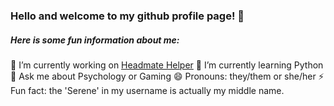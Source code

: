 ### Hello and welcome to my github profile page! 👋

##### Here is some fun information about me:

🔭 I’m currently working on [Headmate Helper](https://github.com/Jennserene/HeadmateHelper)
🌱 I’m currently learning Python
💬 Ask me about Psychology or Gaming
😄 Pronouns: they/them or she/her
⚡ Fun fact: the 'Serene' in my username is actually my middle name.

<!--
**Jennserene/Jennserene** is a ✨ _special_ ✨ repository because its `README.md` (this file) appears on your GitHub profile.

Here are some ideas to get you started:

- 🔭 I’m currently working on ...
- 🌱 I’m currently learning ...
- 👯 I’m looking to collaborate on ...
- 🤔 I’m looking for help with ...
- 💬 Ask me about ...
- 📫 How to reach me: ...
- 😄 Pronouns: ...
- ⚡ Fun fact: ...
-->
